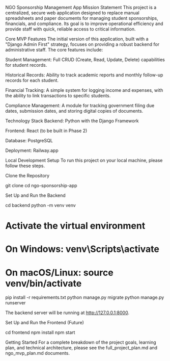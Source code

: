 NGO Sponsorship Management App
Mission Statement
This project is a centralized, secure web application designed to replace manual spreadsheets and paper documents for managing student sponsorships, financials, and compliance. Its goal is to improve operational efficiency and provide staff with quick, reliable access to critical information.

Core MVP Features
The initial version of this application, built with a "Django Admin First" strategy, focuses on providing a robust backend for administrative staff. The core features include:

Student Management: Full CRUD (Create, Read, Update, Delete) capabilities for student records.

Historical Records: Ability to track academic reports and monthly follow-up records for each student.

Financial Tracking: A simple system for logging income and expenses, with the ability to link transactions to specific students.

Compliance Management: A module for tracking government filing due dates, submission dates, and storing digital copies of documents.

Technology Stack
Backend: Python with the Django Framework

Frontend: React (to be built in Phase 2)

Database: PostgreSQL

Deployment: Railway.app

Local Development Setup
To run this project on your local machine, please follow these steps.

Clone the Repository

git clone <your-repository-url>
cd ngo-sponsorship-app

Set Up and Run the Backend

cd backend
python -m venv venv
# Activate the virtual environment
# On Windows: venv\Scripts\activate
# On macOS/Linux: source venv/bin/activate
pip install -r requirements.txt
python manage.py migrate
python manage.py runserver

The backend server will be running at http://127.0.0.1:8000.

Set Up and Run the Frontend (Future)

cd frontend
npm install
npm start

Getting Started
For a complete breakdown of the project goals, learning plan, and technical architecture, please see the full_project_plan.md and ngo_mvp_plan.md documents.
